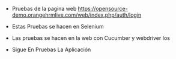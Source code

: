 
* Pruebas de la pagina web https://opensource-demo.orangehrmlive.com/web/index.php/auth/login

* Estas Pruebas se hacen en Selenium 

* Las pruebas se hacen en la web con Cucumber y webdriver Ios 

* Sigue En Pruebas La Aplicación

